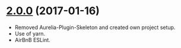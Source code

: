 <a name="2.0.0"></a>
# [2.0.0](https://github.com/aurelia-plugins/aurelia-plugins-cookies/compare/v1.3.0...v2.0.0) (2017-01-16)

* Removed Aurelia-Plugin-Skeleton and created own project setup.
* Use of yarn.
* AirBnB ESLint.

